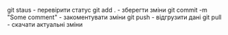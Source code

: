 git staus -  перевірити статус
git add . - зберегти зміни
git commit -m "Some comment" - закоментувати зміни
git push - відгрузити дані
git pull - скачати актуальні зміни